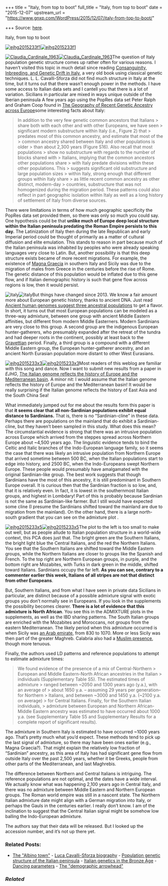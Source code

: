 +++
title = "Italy, from top to boot"
full_title = "Italy, from top to boot"
date = "2015-12-07"
upstream_url = "https://www.gnxp.com/WordPress/2015/12/07/italy-from-top-to-boot/"

+++
Source: [here](https://www.gnxp.com/WordPress/2015/12/07/italy-from-top-to-boot/).

Italy, from top to boot

[![ejhg2015233f1](https://i0.wp.com/www.unz.com/wp-content/uploads/2015/12/ejhg2015233f1.jpeg?resize=610%2C566)![ejhg2015233f1](https://i0.wp.com/www.unz.com/wp-content/uploads/2015/12/ejhg2015233f1.jpeg?resize=610%2C566)](http://www.nature.com/ejhg/journal/vaop/ncurrent/abs/ejhg2015233a.html)

[![Claudia_Cardinale_1963](https://i0.wp.com/www.unz.com/wp-content/uploads/2015/12/Claudia_Cardinale_1963.jpg?resize=250%2C387)![Claudia_Cardinale_1963](https://i0.wp.com/www.unz.com/wp-content/uploads/2015/12/Claudia_Cardinale_1963.jpg?resize=250%2C387)](https://en.wikipedia.org/wiki/Claudia_Cardinale#/media/File:Claudia_Cardinale_1963.jpg)The question of Italy population genetic structure comes up rather often for various reasons. I haven’t visited this topic in much detail since reading [Consanguinity, Inbreeding, and Genetic Drift in Italy](https://www.amazon.com/exec/obidos/ASIN/0691089922/geneexpressio-20), a very old book using classical genetic techniques. L. L. Cavalli-Sforza did not find much structure in Italy at the time, but it turns out that there wasn’t enough power in the methods. I have some access to Italian data sets and I cantell you that there is a lot of variation. Sicilians in particular are mixed in ways unique outside of the Iberian peninsula A few years ago using the PopRes data set Peter Ralph and Graham Coop found in [The Geography of Recent Genetic Ancestry across Europe](http://journals.plos.org/plosbiology/article?id=10.1371/journal.pbio.1001555)some interesting facts about Italy:

> In addition to the very few genetic common ancestors that Italians > share both with each other and with other Europeans, we have seen > significant modern substructure within Italy (i.e., Figure 2) that > predates most of this common ancestry, and estimate that most of the > common ancestry shared between Italy and other populations is older > than about 2,300 years (Figure S16). Also recall that most populations > show no substructure with regards to the number of blocks shared with > Italians, implying that the common ancestors other populations share > with Italy predate divisions within these other populations. This > suggests significant old substructure and large population sizes > within Italy, strong enough that different groups within Italy share > as little recent common ancestry as other distinct, modern-day > countries, substructure that was not homogenized during the migration period. These patterns could also reflect in part geographic isolation within Italy as well as a long history of settlement of Italy from diverse sources.

There were limitations in terms of how much geographic specificity the PopRes data set provided them, so there was only so much you could say. One hypothesis could be that **unlike much of Europe deep local structure within the Italian peninsula predating the Roman Empire persists to this day.** The Latinization of Italy then during the late Republican and early Imperial period could be thought of primarily as a matter of cultural diffusion and elite emulation. This stands to reason in part because much of the Italian peninsula was inhabited by peoples who were already speaking languages very close to Latin. But, another possibility is that this deep structure exists became of more recent migrations. For example, the existence of [Magna Graecia](https://en.wikipedia.org/wiki/Magna_Graecia) in southern Italy and Sicily was due to the migration of males from Greece in the centuries before the rise of Rome. The genetic distance of this population would be inflated due to this gene flow, and if Italian demographic history is such that gene flow across regions is low, then it would persist.

![italy](https://i0.wp.com/www.unz.com/wp-content/uploads/2015/12/italy-300x216.png?resize=300%2C216)![italy](https://i0.wp.com/www.unz.com/wp-content/uploads/2015/12/italy-300x216.png?resize=300%2C216)But things have changed since 2013. We know a fair amount more about European genetic history, thanks to ancient DNA. Just read [Ancient human genomes suggest three ancestral populations](http://genetics.med.harvard.edu/reich/Reich_Lab/Welcome_files/2014_Nature_Lazaridis_EuropeThreeAncestries.pdf) to get a flavor. In short, it turns out that most European populations can be modeled as a three-way admixture, between one group with ancient Middle Eastern affinities, but different from modern Middle Easterners. Modern Sardinians are very close to this group. A second group are the indigenous European hunter-gatherers, who presumably expanded after the retreat of the tundra and had deeper roots in the continent, possibly at least back to the [Gravettian](https://en.wikipedia.org/wiki/Gravettian) period. Finally, a third group is a compound with a different Middle Eastern group, the European hunter-gatherer ancestry, and an ancient North Eurasian population more distant to other West Eurasians.

[![ejhg2015233x3](https://i0.wp.com/www.unz.com/wp-content/uploads/2015/12/ejhg2015233x3.jpeg?resize=300%2C326)![ejhg2015233x3](https://i0.wp.com/www.unz.com/wp-content/uploads/2015/12/ejhg2015233x3.jpeg?resize=300%2C326)](http://www.nature.com/ejhg/journal/vaop/ncurrent/abs/ejhg2015233a.html)Most readers of this weblog are familiar with this song and dance. Now I want to submit new results from a paper in *EJHG*, [The Italian genome reflects the history of Europe and the Mediterranean basin](http://www.nature.com/ejhg/journal/vaop/ncurrent/abs/ejhg2015233a.html). A minor nit: I would assume that the Italian genome reflects the history of Europe and the Mediterranean basin! It would be really surprising if the Italian genome reflects the history of East Asia and the South China Sea!

What immediately jumped out for me about the results form this paper is that **it seems clear that all non-Sardinian populations exhibit equal distance to Sardinians.** That is, there is no “Sardinian-cline” in these data. Perhaps there are populations on the mainland that do exhibit a Sardinian-cline, but they haven’t been sampled in this study. What does this mean? The circumstantial evidence is strong that there was an intrusive population across Europe which arrived from the steppes spread across Northern Europe about \~4,500 years ago. The linguistic evidence tends to bind the Celtic and Italic branches of the Indo-European language family, so it seems the case that there was likely an intrusive population from Northern Europe that arrived sometime between 500 BC, when the Italian populations start to edge into history, and 2500 BC, when the Indo-Europeans swept Northern Europe. These people would presumably have amalgamated with the original Sardinian-like group. The best work suggests that though Sardinians have the most of this ancestry, it is still predominant in Southern Europe overall. It is curious then that the Sardinian fraction is so low, and, that it is relatively even. In fact, it is lowest in the southernmost Italian groups, and highest in Lombdary! Part of this is probably because Sardinian is not the same as Sardinian-like farmer. But I still would have expected some cline (I presume the Sardinians shifted toward the mainland are due to migration from the mainland). On the other hand, there is a large north-south gradient that you can see on the admixture plot .

[![ejhg2015233x5](https://i0.wp.com/www.unz.com/wp-content/uploads/2015/12/ejhg2015233x5-300x205.jpeg?resize=300%2C205)![ejhg2015233x5](https://i0.wp.com/www.unz.com/wp-content/uploads/2015/12/ejhg2015233x5-300x205.jpeg?resize=300%2C205)](http://www.nature.com/ejhg/journal/vaop/ncurrent/abs/ejhg2015233a.html)The plot to the left is too small to make out well, but as people allude to Italian population structure in a world-wide context, this PCA does just that. The bright green are the Southern Italians, the bright light blue the Central Italians, and the red the Northern Italians. You see that the Southern Italians are shifted toward the Middle Eastern groups, while the Northern Italians are closer to groups like the Spanish and French. To the top right are Northern European groups, in purple, and the bottom right are Mozabites, with Turks in dark green in the middle, shifted toward Italians. Sardinians occupy the far left. **As you can see, contrary to a commenter earlier this week, Italians of all stripes are not that distinct from other Europeans**.

But, Southern Italians, and from what I have seen in private data Sicilians in particular, are distinct because of a possible admixture signal with exotic groups you don’t normally see in Europeans. If you look in the supplements the possibility becomes clearer. **There is a lot of evidence that this admixture is North African**. You see this in the ADMIXTURE plots in the supplements, as well as the IBD sharing patterns. The South Italian groups are enriched with the Mozabites and Moroccans, not groups from the eastern Mediterranean. The likely period when this admixture occurred is when Sicily was [an Arab emirate](https://en.wikipedia.org/wiki/Emirate_of_Sicily#Revolt_of_Euphemius_and_gradual_Muslim_conquest_of_the_island), from 830 to 1070. More or less Sicily was then part of the greater Maghreb. Calabria also had a [Muslim presence](https://en.wikipedia.org/wiki/Reggio_Calabria#Middle_Ages), though more tenuous.

Finally, the authors used LD patterns and reference populations to attempt to estimate admixture times:

> We found evidence of the presence of a mix of Central-Northern > European and Middle Eastern-North African ancestries in the Italian > individuals (Supplementary Table S5). The estimated times of admixture > ranged between \~2050 and 1300 years ago (y.a.), with an average of > about 1650 y.a. – assuming 29 years per generation– for Northern > Italians, and between \~3000 and 1450 y.a. (\~2100 y.a. on average) > for Central Italians. Finally, for the Southern Italian individuals, > admixture between European and Northern African-Middle Eastern ancestry was estimated to have occurred about 1000 y.a. (see Supplementary Table S5 and Supplementary Results for a complete report of significant results).

The admixture in Southern Italy is estimated to have occurred \~1000 years ago. That’s pretty much what you’d expect. These methods tend to pick up the last signal of admixture, so there may have been ones earlier (e.g., Magna Graecia?). That might explain the relatively low fraction of “Sardinian” ancestry, as this area of Italy has had significant gene flow from outside Italy over the past 2,500 years, whether it be Greeks, people from other parts of the Mediterranean, and last Maghrebis.

The difference between Northern and Central Italians is intriguing. The reference populations are not optimal, and the dates have a wide interval. We actually know what was happening 2,100 years ago in Central Italy, and there was no admixture between Middle Eastern and Northern European groups. The Roman world empire was still in a nascent state. The Northern Italian admixture date might align with a German migration into Italy, or perhaps the Gauls in the centuries earlier. I really don’t know. I am of the inclination to suggest that the Central Italian signal might be somehow low balling the Indo-European admixture.

The authors say that their data will be released. But I looked up the accession number, and it’s not up there yet.

### Related Posts:

- [The "Albino
  town"](https://www.gnxp.com/WordPress/2007/10/23/the-albino-town/) - [Luca Cavalli-Sforza
  biography](https://www.gnxp.com/WordPress/2005/11/21/luca-cavalli-sforza-biography/) - [Population genetic structure of the Italian
  peninsula](https://www.gnxp.com/WordPress/2019/09/04/population-genetic-structure-of-the-italian-peninsula/) - [Italian genetics in the Bronze
  Age](https://www.gnxp.com/WordPress/2021/07/31/italian-genetics-in-the-bronze-age/) - [Dancing
  parameters](https://www.gnxp.com/WordPress/2006/02/21/dancing-parameters/) - [The "demographic
  arrowhead"](https://www.gnxp.com/WordPress/2013/03/07/the-demographic-arrowhead/)

### *Related*

[](https://www.addtoany.com/add_to/facebook?linkurl=https%3A%2F%2Fwww.gnxp.com%2FWordPress%2F2015%2F12%2F07%2Fitaly-from-top-to-boot%2F&linkname=Italy%2C%20from%20top%20to%20boot "Facebook")[](https://www.addtoany.com/add_to/twitter?linkurl=https%3A%2F%2Fwww.gnxp.com%2FWordPress%2F2015%2F12%2F07%2Fitaly-from-top-to-boot%2F&linkname=Italy%2C%20from%20top%20to%20boot "Twitter")[](https://www.addtoany.com/add_to/email?linkurl=https%3A%2F%2Fwww.gnxp.com%2FWordPress%2F2015%2F12%2F07%2Fitaly-from-top-to-boot%2F&linkname=Italy%2C%20from%20top%20to%20boot "Email")[](https://www.addtoany.com/share)
